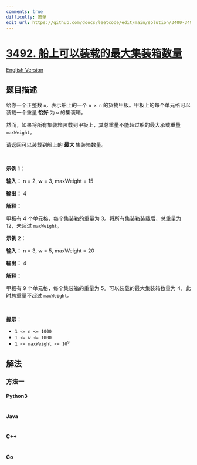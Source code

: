 ```yaml
---
comments: true
difficulty: 简单
edit_url: https://github.com/doocs/leetcode/edit/main/solution/3400-3499/3492.Maximum%20Containers%20on%20a%20Ship/README.md
---
```


<!-- problem:start -->

# [3492. 船上可以装载的最大集装箱数量](https://leetcode.cn/problems/maximum-containers-on-a-ship)

[English Version](/solution/3400-3499/3492.Maximum%20Containers%20on%20a%20Ship/README_EN.md)

## 题目描述

<!-- description:start -->

<p>给你一个正整数 <code>n</code>，表示船上的一个 <code>n x n</code> 的货物甲板。甲板上的每个单元格可以装载一个重量<strong> 恰好 </strong>为 <code>w</code> 的集装箱。</p>

<p>然而，如果将所有集装箱装载到甲板上，其总重量不能超过船的最大承载重量 <code>maxWeight</code>。</p>

<p>请返回可以装载到船上的 <strong>最大 </strong>集装箱数量。</p>

<p>&nbsp;</p>

<p><strong class="example">示例 1：</strong></p>

<div class="example-block">
<p><strong>输入：</strong> <span class="example-io">n = 2, w = 3, maxWeight = 15</span></p>

<p><strong>输出：</strong> 4</p>

<p><strong>解释：</strong></p>

<p>甲板有 4 个单元格，每个集装箱的重量为 3。将所有集装箱装载后，总重量为 12，未超过 <code>maxWeight</code>。</p>
</div>

<p><strong class="example">示例 2：</strong></p>

<div class="example-block">
<p><strong>输入：</strong> <span class="example-io">n = 3, w = 5, maxWeight = 20</span></p>

<p><strong>输出：</strong> <span class="example-io">4</span></p>

<p><strong>解释：</strong></p>

<p>甲板有 9 个单元格，每个集装箱的重量为 5。可以装载的最大集装箱数量为 4，此时总重量不超过 <code>maxWeight</code>。</p>
</div>

<p>&nbsp;</p>

<p><strong>提示：</strong></p>

<ul>
	<li><code>1 &lt;= n &lt;= 1000</code></li>
	<li><code>1 &lt;= w &lt;= 1000</code></li>
	<li><code>1 &lt;= maxWeight &lt;= 10<sup>9</sup></code></li>
</ul>

<!-- description:end -->

## 解法

<!-- solution:start -->

### 方法一

<!-- tabs:start -->

#### Python3

```python

```

#### Java

```java

```

#### C++

```cpp

```

#### Go

```go

```

<!-- tabs:end -->

<!-- solution:end -->

<!-- problem:end -->
